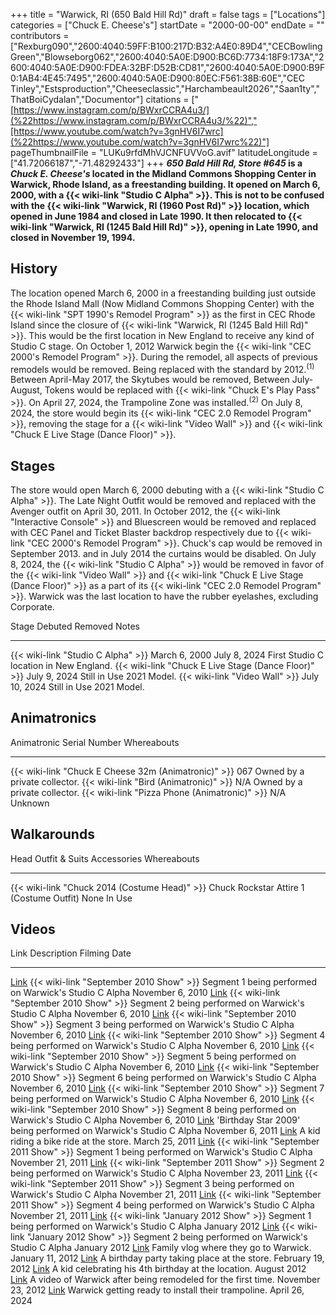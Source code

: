 +++
title = "Warwick, RI (650 Bald Hill Rd)"
draft = false
tags = ["Locations"]
categories = ["Chuck E. Cheese's"]
startDate = "2000-00-00"
endDate = ""
contributors = ["Rexburg090","2600:4040:59FF:B100:217D:B32:A4E0:89D4","CECBowlingGreen","Blowseborg062","2600:4040:5A0E:D900:BC6D:7734:18F9:173A","2600:4040:5A0E:D900:FDEA:32BF:D52B:CD81","2600:4040:5A0E:D900:B9F0:1AB4:4E45:7495","2600:4040:5A0E:D900:80EC:F561:38B:60E","CEC Tinley","Estsproduction","Cheeseclassic","Harchambeault2026","Saan1ty","ThatBoiCydalan","Documentor"]
citations = ["[https://www.instagram.com/p/BWxrCCRA4u3/](%22https://www.instagram.com/p/BWxrCCRA4u3/%22)","[https://www.youtube.com/watch?v=3gnHV6I7wrc](%22https://www.youtube.com/watch?v=3gnHV6I7wrc%22)"]
pageThumbnailFile = "LUKu9rfdMhVJCNFUVVoG.avif"
latitudeLongitude = ["41.72066187","-71.48292433"]
+++
***650 Bald Hill Rd, Store #645* is a *Chuck E. Cheese's* located in the Midland Commons Shopping Center in Warwick, Rhode Island, as a freestanding building. It opened on March 6, 2000, with a {{< wiki-link "Studio C Alpha" >}}.
This is not to be confused with the {{< wiki-link "Warwick, RI (1960 Post Rd)" >}} location, which opened in June 1984 and closed in Late 1990. It then relocated to {{< wiki-link "Warwick, RI (1245 Bald Hill Rd)" >}}, opening in Late 1990, and closed in November 19, 1994.**

## History

The location opened March 6, 2000 in a freestanding building just outside the Rhode Island Mall (Now Midland Commons Shopping Center) with the {{< wiki-link "SPT 1990's Remodel Program" >}} as the first in CEC Rhode Island since the closure of {{< wiki-link "Warwick, RI (1245 Bald Hill Rd)" >}}. This would be the first location in New England to receive any kind of Studio C stage.
On October 1, 2012 Warwick begin the {{< wiki-link "CEC 2000's Remodel Program" >}}. During the remodel, all aspects of previous remodels would be removed. Being replaced with the standard by 2012.<sup>(1)</sup>
Between April-May 2017, the Skytubes would be removed, Between July-August, Tokens would be replaced with {{< wiki-link "Chuck E's Play Pass" >}}.
On April 27, 2024, the Trampoline Zone was installed.<sup>(2)</sup>
On July 8, 2024, the store would begin its {{< wiki-link "CEC 2.0 Remodel Program" >}}, removing the stage for a {{< wiki-link "Video Wall" >}} and {{< wiki-link "Chuck E Live Stage (Dance Floor)" >}}.

## Stages

The store would open March 6, 2000 debuting with a {{< wiki-link "Studio C Alpha" >}}. The Late Night Outfit would be removed and replaced with the Avenger outfit on April 30, 2011. In October 2012, the {{< wiki-link "Interactive Console" >}} and Bluescreen would be removed and replaced with CEC Panel and Ticket Blaster backdrop respectively due to {{< wiki-link "CEC 2000's Remodel Program" >}}. Chuck's cap would be removed in September 2013. and in July 2014 the curtains would be disabled. On July 8, 2024, the {{< wiki-link "Studio C Alpha" >}} would be removed in favor of the {{< wiki-link "Video Wall" >}} and {{< wiki-link "Chuck E Live Stage (Dance Floor)" >}} as a part of its {{< wiki-link "CEC 2.0 Remodel Program" >}}.
Warwick was the last location to have the rubber eyelashes, excluding Corporate.

  Stage                                                      Debuted         Removed        Notes
  ---------------------------------------------------------- --------------- -------------- -----------------------------------------
  {{< wiki-link "Studio C Alpha" >}}                     March 6, 2000   July 8, 2024   First Studio C location in New England.
  {{< wiki-link "Chuck E Live Stage (Dance Floor)" >}}   July 9, 2024    Still in Use   2021 Model.
  {{< wiki-link "Video Wall" >}}                         July 10, 2024   Still in Use   2021 Model.

## Animatronics

  Animatronic                                                Serial Number   Whereabouts
  ---------------------------------------------------------- --------------- -------------------------------
  {{< wiki-link "Chuck E Cheese 32m (Animatronic)" >}}   067             Owned by a private collector.
  {{< wiki-link "Bird (Animatronic)" >}}                 N/A             Owned by a private collector.
  {{< wiki-link "Pizza Phone (Animatronic)" >}}          N/A             Unknown

## Walkarounds

  Head                                                Outfit & Suits                             Accessories   Whereabouts
  --------------------------------------------------- ------------------------------------------ ------------- -------------
  {{< wiki-link "Chuck 2014 (Costume Head)" >}}   Chuck Rockstar Attire 1 (Costume Outfit)   None          In Use

## Videos

  Link                                                  Description                                                                                          Filming Date
  ----------------------------------------------------- ---------------------------------------------------------------------------------------------------- -------------------
  [Link](https://youtu.be/PgnmW_xqMBE)                  {{< wiki-link "September 2010 Show" >}} Segment 1 being performed on Warwick's Studio C Alpha   November 6, 2010
  [Link](https://youtu.be/zVif7nuCRrM)                  {{< wiki-link "September 2010 Show" >}} Segment 2 being performed on Warwick's Studio C Alpha   November 6, 2010
  [Link](https://youtu.be/bgOfoS7oKRI)                  {{< wiki-link "September 2010 Show" >}} Segment 3 being performed on Warwick's Studio C Alpha   November 6, 2010
  [Link](https://youtu.be/-g0NN2SXpu0)                  {{< wiki-link "September 2010 Show" >}} Segment 4 being performed on Warwick's Studio C Alpha   November 6, 2010
  [Link](https://youtu.be/yEhWPOhMsd0)                  {{< wiki-link "September 2010 Show" >}} Segment 5 being performed on Warwick's Studio C Alpha   November 6, 2010
  [Link](https://youtu.be/oSw4RJbGJ-c)                  {{< wiki-link "September 2010 Show" >}} Segment 6 being performed on Warwick's Studio C Alpha   November 6, 2010
  [Link](https://youtu.be/PdeBIeCXBA0)                  {{< wiki-link "September 2010 Show" >}} Segment 7 being performed on Warwick's Studio C Alpha   November 6, 2010
  [Link](https://youtu.be/dgLN-pz0jpc)                  {{< wiki-link "September 2010 Show" >}} Segment 8 being performed on Warwick's Studio C Alpha   November 6, 2010
  [Link](https://youtu.be/zbWowcqjFko)                  'Birthday Star 2009' being performed on Warwick's Studio C Alpha                                  November 6, 2011
  [Link](https://youtu.be/mwbFsrAZg-4)                  A kid riding a bike ride at the store.                                                               March 25, 2011
  [Link](https://youtu.be/oJ7cssSvuKM)                  {{< wiki-link "September 2011 Show" >}} Segment 1 being performed on Warwick's Studio C Alpha   November 21, 2011
  [Link](https://youtu.be/ELuC1VIXwmw)                  {{< wiki-link "September 2011 Show" >}} Segment 2 being performed on Warwick's Studio C Alpha   November 23, 2011
  [Link](https://youtu.be/FXYX8SeBloI)                  {{< wiki-link "September 2011 Show" >}} Segment 3 being performed on Warwick's Studio C Alpha   November 21, 2011
  [Link](https://youtu.be/8xGhPfWidIE)                  {{< wiki-link "September 2011 Show" >}} Segment 4 being performed on Warwick's Studio C Alpha   November 21, 2011
  [Link](https://youtu.be/MGJCUxvTNew)                  {{< wiki-link "January 2012 Show" >}} Segment 1 being performed on Warwick's Studio C Alpha     January 2012
  [Link](https://youtu.be/cx7snUEmids)                  {{< wiki-link "January 2012 Show" >}} Segment 2 being performed on Warwick's Studio C Alpha     January 2012
  [Link](https://youtu.be/tpDl5BA66N8)                  Family vlog where they go to Warwick.                                                                January 11, 2012
  [Link](https://youtu.be/bZOWW6fod4o)                  A birthday party taking place at the store.                                                          February 19, 2012
  [Link](https://youtu.be/B2VOrAtTuSE)                  A kid celebrating his 4th birthday at the location.                                                  August 2012
  [Link](https://youtu.be/wWd6Yj3YvJQ)                  A video of Warwick after being remodeled for the first time.                                         November 23, 2012
  [Link](https://www.youtube.com/watch?v=3gnHV6I7wrc)   Warwick getting ready to install their trampoline.                                                   April 26, 2024
